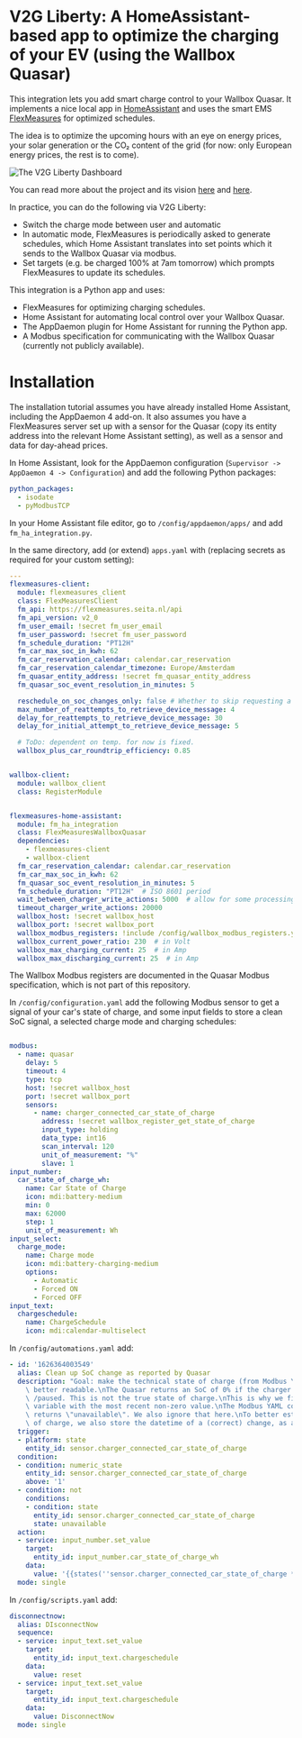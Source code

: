 # V2G Liberty: A HomeAssistant-based app to optimize the charging of your EV (using the Wallbox Quasar)

This integration lets you add smart charge control to your Wallbox Quasar. It implements a nice local app in [HomeAssistant](https://www.home-assistant.io/) and uses the smart EMS [FlexMeasures](https://flexmeasures.io) for optimized schedules.

The idea is to optimize the upcoming hours with an eye on energy prices, your solar generation or the CO₂ content of the grid
(for now: only European energy prices, the rest is to come).

![The V2G Liberty Dashboard](https://positive-design.nl/wp-content/uploads/2022/04/V2GL-1-1024x549.png)

You can read more about the project and its vision [here](https://positive-design.nl/) and [here](https://seita.nl/project/v2ghome-living-lab/).

In practice, you can do the following via V2G Liberty:

- Switch the charge mode between user and automatic
- In automatic mode, FlexMeasures is periodically asked to generate schedules, which Home Assistant translates into set points which it sends to the Wallbox Quasar via modbus.
- Set targets (e.g. be charged 100% at 7am tomorrow) which prompts FlexMeasures to update its schedules.

This integration is a Python app and uses:

- FlexMeasures for optimizing charging schedules.
- Home Assistant for automating local control over your Wallbox Quasar.
- The AppDaemon plugin for Home Assistant for running the Python app.
- A Modbus specification for communicating with the Wallbox Quasar (currently not publicly available). 

# Installation

The installation tutorial assumes you have already installed Home Assistant, including the AppDaemon 4 add-on.
It also assumes you have a FlexMeasures server set up with a sensor for the Quasar (copy its entity address into the relevant Home Assistant setting), as well as a sensor and data for day-ahead prices.

In Home Assistant, look for the AppDaemon configuration (`Supervisor -> AppDaemon 4 -> Configuration`) and add the following Python packages:

```yaml
python_packages:
  - isodate
  - pyModbusTCP
```

In your Home Assistant file editor, go to `/config/appdaemon/apps/` and add `fm_ha_integration.py`.

In the same directory, add (or extend) `apps.yaml` with (replacing secrets as required for your custom setting):

```yaml
---
flexmeasures-client:
  module: flexmeasures_client
  class: FlexMeasuresClient
  fm_api: https://flexmeasures.seita.nl/api
  fm_api_version: v2_0
  fm_user_email: !secret fm_user_email
  fm_user_password: !secret fm_user_password
  fm_schedule_duration: "PT12H"
  fm_car_max_soc_in_kwh: 62
  fm_car_reservation_calendar: calendar.car_reservation
  fm_car_reservation_calendar_timezone: Europe/Amsterdam
  fm_quasar_entity_address: !secret fm_quasar_entity_address
  fm_quasar_soc_event_resolution_in_minutes: 5

  reschedule_on_soc_changes_only: false # Whether to skip requesting a new schedule when the SOC has been updated, but hasn't changed
  max_number_of_reattempts_to_retrieve_device_message: 4
  delay_for_reattempts_to_retrieve_device_message: 30
  delay_for_initial_attempt_to_retrieve_device_message: 5

  # ToDo: dependent on temp. for now is fixed.
  wallbox_plus_car_roundtrip_efficiency: 0.85


wallbox-client:
  module: wallbox_client
  class: RegisterModule


flexmeasures-home-assistant:
  module: fm_ha_integration
  class: FlexMeasuresWallboxQuasar
  dependencies:
    - flexmeasures-client
    - wallbox-client
  fm_car_reservation_calendar: calendar.car_reservation
  fm_car_max_soc_in_kwh: 62
  fm_quasar_soc_event_resolution_in_minutes: 5
  fm_schedule_duration: "PT12H"  # ISO 8601 period
  wait_between_charger_write_actions: 5000  # allow for some processing time after changing a charger setting
  timeout_charger_write_actions: 20000
  wallbox_host: !secret wallbox_host
  wallbox_port: !secret wallbox_port
  wallbox_modbus_registers: !include /config/wallbox_modbus_registers.yaml
  wallbox_current_power_ratio: 230  # in Volt
  wallbox_max_charging_current: 25  # in Amp
  wallbox_max_discharging_current: 25  # in Amp
```

The Wallbox Modbus registers are documented in the Quasar Modbus specification, which is not part of this repository.

In `/config/configuration.yaml` add the following Modbus sensor to get a signal of your car's state of charge, and some input fields to store a clean SoC signal, a selected charge mode and charging schedules:

```yaml

modbus:
  - name: quasar
    delay: 5
    timeout: 4
    type: tcp
    host: !secret wallbox_host
    port: !secret wallbox_port
    sensors:
      - name: charger_connected_car_state_of_charge
        address: !secret wallbox_register_get_state_of_charge
        input_type: holding
        data_type: int16
        scan_interval: 120
        unit_of_measurement: "%"
        slave: 1
input_number:
  car_state_of_charge_wh:
    name: Car State of Charge
    icon: mdi:battery-medium
    min: 0
    max: 62000
    step: 1
    unit_of_measurement: Wh
input_select:
  charge_mode:
    name: Charge mode
    icon: mdi:battery-charging-medium
    options:
      - Automatic
      - Forced ON
      - Forced OFF
input_text:
  chargeschedule:
    name: ChargeSchedule
    icon: mdi:calendar-multiselect
```

In `/config/automations.yaml` add:

```yaml
- id: '1626364003549'
  alias: Clean up SoC change as reported by Quasar
  description: "Goal: make the technical state of charge (from Modbus YAML in configuration)\
    \ better readable.\nThe Quasar returns an SoC of 0% if the charger is not connected\
    \ /paused. This is not the true state of charge.\nThis is why we fill another (input)\
    \ variable with the most recent non-zero value.\nThe Modbus YAML code also frequently\
    \ returns \"unavailable\". We also ignore that here.\nTo better estimate the true state\
    \ of charge, we also store the datetime of a (correct) change, as another input number."
  trigger:
  - platform: state
    entity_id: sensor.charger_connected_car_state_of_charge
  condition:
  - condition: numeric_state
    entity_id: sensor.charger_connected_car_state_of_charge
    above: '1'
  - condition: not
    conditions:
    - condition: state
      entity_id: sensor.charger_connected_car_state_of_charge
      state: unavailable
  action:
  - service: input_number.set_value
    target:
      entity_id: input_number.car_state_of_charge_wh
    data:
      value: '{{states(''sensor.charger_connected_car_state_of_charge * 620'')}}'
  mode: single
```

In `/config/scripts.yaml` add:

```yaml
disconnectnow:
  alias: DIsconnectNow
  sequence:
  - service: input_text.set_value
    target:
      entity_id: input_text.chargeschedule
    data:
      value: reset
  - service: input_text.set_value
    target:
      entity_id: input_text.chargeschedule
    data:
      value: DisconnectNow
  mode: single
```
